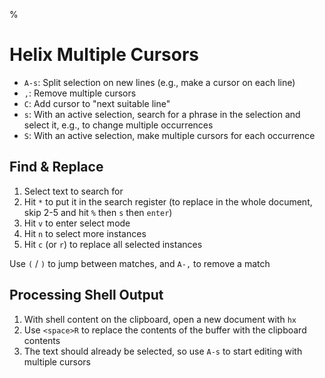 %

# Helix Multiple Cursors

- `A-s`: Split selection on new lines (e.g., make a cursor on each line)
- `,`: Remove multiple cursors
- `C`: Add cursor to "next suitable line"
- `s`: With an active selection, search for a phrase in the selection and select it, e.g., to change multiple occurrences
- `S`: With an active selection, make multiple cursors for each occurrence

## Find & Replace

1. Select text to search for
2. Hit `*` to put it in the search register (to replace in the whole document, skip 2-5 and hit `%` then `s` then `enter`)
3. Hit `v` to enter select mode
4. Hit `n` to select more instances
5. Hit `c` (or `r`) to replace all selected instances

Use `(` / `)` to jump between matches, and `A-,` to remove a match

## Processing Shell Output

1. With shell content on the clipboard, open a new document with `hx`
2. Use `<space>R` to replace the contents of the buffer with the clipboard contents
3. The text should already be selected, so use `A-s` to start editing with multiple cursors
